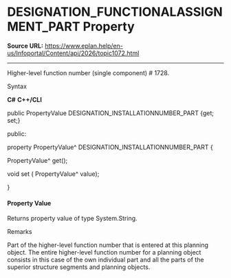 # DESIGNATION_FUNCTIONALASSIGNMENT_PART Property

**Source URL:** https://www.eplan.help/en-us/Infoportal/Content/api/2026/topic1072.html

---

Higher-level function number (single component) # 1728.

Syntax

**C#**
**C++/CLI**


public PropertyValue DESIGNATION_INSTALLATIONNUMBER_PART {get; set;}

public:

property PropertyValue^ DESIGNATION_INSTALLATIONNUMBER_PART {

   PropertyValue^ get();

   void set (    PropertyValue^ value);

}


#### Property Value

Returns property value of type System.String.

Remarks

Part of the higher-level function number that is entered at this planning object. The entire higher-level function number for a planning object consists in this case of the own individual part and all the parts of the superior structure segments and planning objects.
